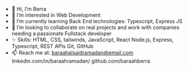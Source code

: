 - 👋 Hi, I’m Berra 
- 👀 I’m interested in Web Development
- 🌱 I’m currently learning Back End technologies: Typescript, Express JS
- 💞️ I’m looking to collaborate on real projects and work with companies needing a passionate Fullstack developer
- ✨ Skills:
  HTML, CSS, tailwinds, JavaScript, React
  Node.js, Express, Typescript, REST APIs
  Git, GitHub
- 📫 Reach me at:
baraahalsaidramadan@email.com
linkedin.com/in/baraahramadan/
github.com/baraahberra

<!---
baraah-berra/baraah-berra is a ✨ special ✨ repository because its `README.md` (this file) appears on your GitHub profile.
You can click the Preview link to take a look at your changes.
--->
